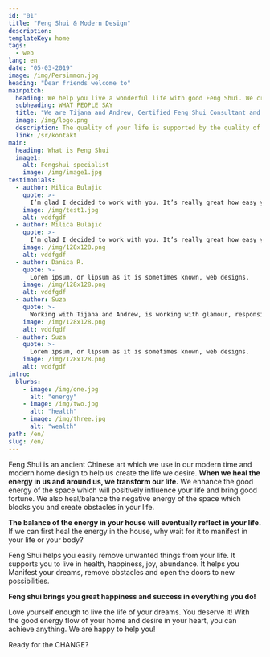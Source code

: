 ```yaml
---
id: "01"
title: "Feng Shui & Modern Design"
description:
templateKey: home
tags:
  - web
lang: en
date: "05-03-2019"
image: /img/Persimmon.jpg
heading: "Dear friends welcome to"
mainpitch:
  heading: We help you live a wonderful life with good Feng Shui. We create good Feng Shui with Modern Design.
  subheading: WHAT PEOPLE SAY
  title: "We are Tijana and Andrew, Certified Feng Shui Consultant and Architects"
  image: /img/logo.png 
  description: The quality of your life is supported by the quality of the energy in your house. When you change your environment, you change your life. We often look for the change outside of us, when really what we need to do first is inner change, inside us and inside our space, to have happiness, luck and prosperity in all areas of life.
  link: /sr/kontakt
main:
  heading: What is Feng Shui
  image1:
    alt: Fengshui specialist
    image: /img/image1.jpg
testimonials:
  - author: Milica Bulajic
    quote: >-
      I’m glad I decided to work with you. It’s really great how easy youre and manage. I never have any problem at all.
    image: /img/test1.jpg
    alt: vddfgdf
  - author: Milica Bulajic
    quote: >-
      I’m glad I decided to work with you. It’s really great how easy youre and manage. I never have any problem at all.
    image: /img/128x128.png
    alt: vddfgdf
  - author: Danica R.
    quote: >-
      Lorem ipsum, or lipsum as it is sometimes known, web designs.
    image: /img/128x128.png
    alt: vddfgdf
  - author: Suza
    quote: >-
      Working with Tijana and Andrew, is working with glamour, responsibility, and commitment.
    image: /img/128x128.png
    alt: vddfgdf
  - author: Suza
    quote: >-
      Lorem ipsum, or lipsum as it is sometimes known, web designs.
    image: /img/128x128.png
    alt: vddfgdf
intro:
  blurbs:
    - image: /img/one.jpg
      alt: "energy"
    - image: /img/two.jpg
      alt: "health"
    - image: /img/three.jpg
      alt: "wealth"
path: /en/
slug: /en/
---
```


Feng Shui is an ancient Chinese art which we use in our modern time and modern home design to help us create the life we desire. <b>When we heal the energy in us and around us, we transform our life.</b> We enhance the good energy of the space which will positively influence your life and bring good fortune. We also heal/balance the negative energy of the space which blocks you and create obstacles in your life.

<b>The balance of the energy in your house will eventually reflect in your life.</b>
If we can first heal the energy in the house, why wait for it to manifest in your life or your body?

Feng Shui helps you easily remove unwanted things from your life. It supports you to live in health, happiness, joy, abundance. It helps you Manifest your dreams, remove obstacles and open the doors to new possibilities.

<b>Feng shui brings you great happiness and success in everything you do!</b>

Love yourself enough to live the life of your dreams. You deserve it! With the good energy flow of your home and desire in your heart, you can achieve anything. We are happy to help you!

Ready for the CHANGE?  
